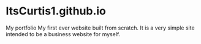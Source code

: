 # ItsCurtis1.github.io
My portfolio
My first ever website built from scratch. It is a very simple site intended to be a business website for myself.
